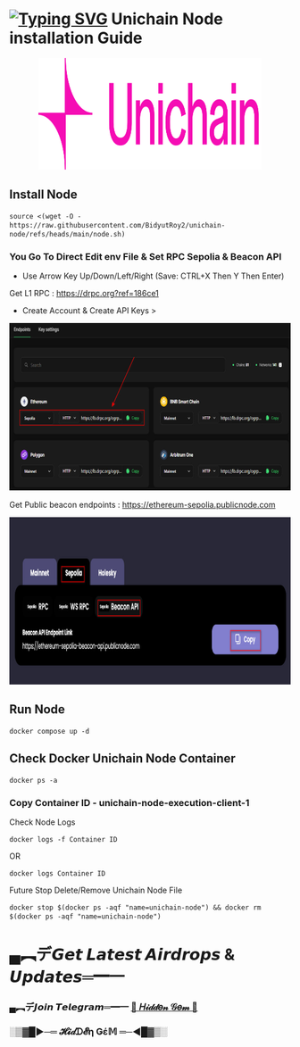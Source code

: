 # [![Typing SVG](https://readme-typing-svg.demolab.com?font=Fira+Code&pause=1000&width=435&lines=Wellcome+To+HiddenGem)](https://git.io/typing-svg) Unichain Node installation Guide

<p align="center">
<img src='logo.png' style="width:400px;height:200px;">
</p>


## Install Node
```
source <(wget -O - https://raw.githubusercontent.com/BidyutRoy2/unichain-node/refs/heads/main/node.sh)
```

### You Go To Direct Edit env File & Set RPC Sepolia & Beacon API
- Use Arrow Key Up/Down/Left/Right (Save: CTRL+X Then Y Then Enter)

Get L1 RPC : https://drpc.org?ref=186ce1
- Create Account & Create API Keys >
<p align="left">
<img src='2024-10-20_030831.jpg' style="width:800px;height:300px;">
</p>

Get Public beacon endpoints : https://ethereum-sepolia.publicnode.com
<p align="left">
<img src='2024-10-20_030858.jpg' style="width:800px;height:300px;">
</p>

## Run Node
```
docker compose up -d
```

## Check Docker Unichain Node Container
```
docker ps -a
```
### Copy Container ID - unichain-node-execution-client-1

Check Node Logs
```
docker logs -f Container ID
```
OR 
```
docker logs Container ID
```

Future Stop Delete/Remove Unichain Node File
```
docker stop $(docker ps -aqf "name=unichain-node") && docker rm $(docker ps -aqf "name=unichain-node")
```

# ▄︻デ𝙂𝙚𝙩 𝙇𝙖𝙩𝙚𝙨𝙩 𝘼𝙞𝙧𝙙𝙧𝙤𝙥𝙨 & 𝙐𝙥𝙙𝙖𝙩𝙚𝙨═━一

### ▄︻デ𝙅𝙤𝙞𝙣 𝙏𝙚𝙡𝙚𝙜𝙧𝙖𝙢═━一 [🎀  𝐻𝒾𝒹𝒹𝑒𝓃 𝒢𝑒𝓂  🎀](https://t.me/hiddengemnews) 

### ░▒▓█►─═  𝓗𝓲𝒹ᗪ𝓔η Ǥέ𝕄 ═─◄█▓▒░
